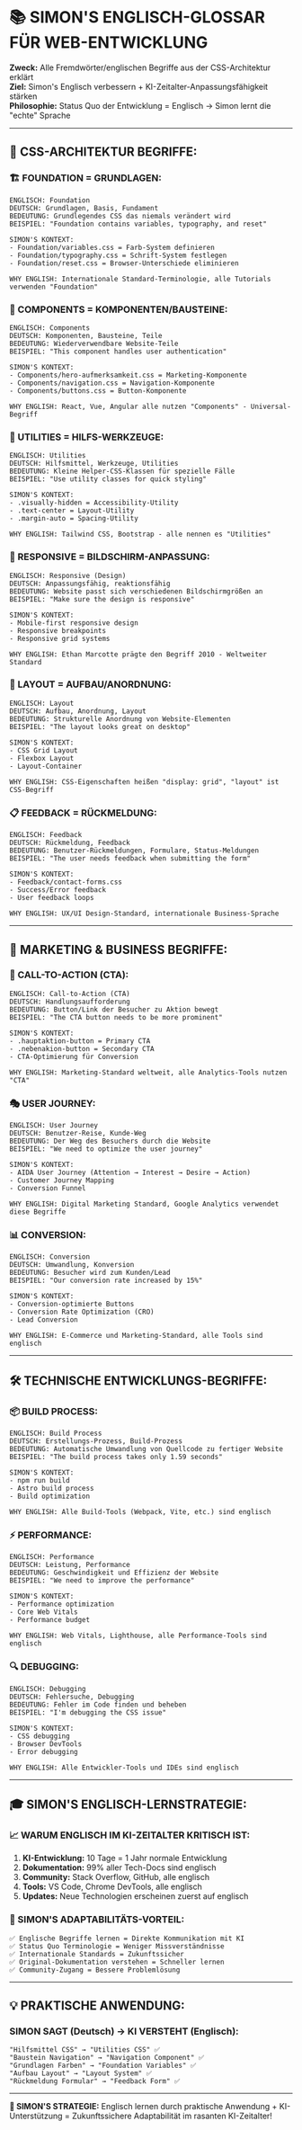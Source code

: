 # 📚 SIMON'S ENGLISCH-GLOSSAR FÜR WEB-ENTWICKLUNG

**Zweck:** Alle Fremdwörter/englischen Begriffe aus der CSS-Architektur erklärt  
**Ziel:** Simon's Englisch verbessern + KI-Zeitalter-Anpassungsfähigkeit stärken  
**Philosophie:** Status Quo der Entwicklung = Englisch → Simon lernt die "echte" Sprache

---

## 🎯 **CSS-ARCHITEKTUR BEGRIFFE:**

### **🏗️ FOUNDATION = GRUNDLAGEN:**
```
ENGLISCH: Foundation
DEUTSCH: Grundlagen, Basis, Fundament
BEDEUTUNG: Grundlegendes CSS das niemals verändert wird
BEISPIEL: "Foundation contains variables, typography, and reset"

SIMON'S KONTEXT:
- Foundation/variables.css = Farb-System definieren
- Foundation/typography.css = Schrift-System festlegen  
- Foundation/reset.css = Browser-Unterschiede eliminieren

WHY ENGLISH: Internationale Standard-Terminologie, alle Tutorials verwenden "Foundation"
```

### **🎯 COMPONENTS = KOMPONENTEN/BAUSTEINE:**
```
ENGLISCH: Components
DEUTSCH: Komponenten, Bausteine, Teile
BEDEUTUNG: Wiederverwendbare Website-Teile
BEISPIEL: "This component handles user authentication"

SIMON'S KONTEXT:
- Components/hero-aufmerksamkeit.css = Marketing-Komponente
- Components/navigation.css = Navigation-Komponente
- Components/buttons.css = Button-Komponente

WHY ENGLISH: React, Vue, Angular alle nutzen "Components" - Universal-Begriff
```

### **🔧 UTILITIES = HILFS-WERKZEUGE:**
```
ENGLISCH: Utilities
DEUTSCH: Hilfsmittel, Werkzeuge, Utilities
BEDEUTUNG: Kleine Helper-CSS-Klassen für spezielle Fälle
BEISPIEL: "Use utility classes for quick styling"

SIMON'S KONTEXT:
- .visually-hidden = Accessibility-Utility
- .text-center = Layout-Utility
- .margin-auto = Spacing-Utility

WHY ENGLISH: Tailwind CSS, Bootstrap - alle nennen es "Utilities"
```

### **📱 RESPONSIVE = BILDSCHIRM-ANPASSUNG:**
```
ENGLISCH: Responsive (Design)
DEUTSCH: Anpassungsfähig, reaktionsfähig
BEDEUTUNG: Website passt sich verschiedenen Bildschirmgrößen an
BEISPIEL: "Make sure the design is responsive"

SIMON'S KONTEXT:
- Mobile-first responsive design
- Responsive breakpoints
- Responsive grid systems

WHY ENGLISH: Ethan Marcotte prägte den Begriff 2010 - Weltweiter Standard
```

### **🎨 LAYOUT = AUFBAU/ANORDNUNG:**
```
ENGLISCH: Layout
DEUTSCH: Aufbau, Anordnung, Layout
BEDEUTUNG: Strukturelle Anordnung von Website-Elementen
BEISPIEL: "The layout looks great on desktop"

SIMON'S KONTEXT:
- CSS Grid Layout
- Flexbox Layout
- Layout-Container

WHY ENGLISH: CSS-Eigenschaften heißen "display: grid", "layout" ist CSS-Begriff
```

### **📋 FEEDBACK = RÜCKMELDUNG:**
```
ENGLISCH: Feedback
DEUTSCH: Rückmeldung, Feedback
BEDEUTUNG: Benutzer-Rückmeldungen, Formulare, Status-Meldungen
BEISPIEL: "The user needs feedback when submitting the form"

SIMON'S KONTEXT:
- Feedback/contact-forms.css
- Success/Error feedback
- User feedback loops

WHY ENGLISH: UX/UI Design-Standard, internationale Business-Sprache
```

---

## 🚀 **MARKETING & BUSINESS BEGRIFFE:**

### **🎯 CALL-TO-ACTION (CTA):**
```
ENGLISCH: Call-to-Action (CTA)
DEUTSCH: Handlungsaufforderung
BEDEUTUNG: Button/Link der Besucher zu Aktion bewegt
BEISPIEL: "The CTA button needs to be more prominent"

SIMON'S KONTEXT:
- .hauptaktion-button = Primary CTA
- .nebenakion-button = Secondary CTA
- CTA-Optimierung für Conversion

WHY ENGLISH: Marketing-Standard weltweit, alle Analytics-Tools nutzen "CTA"
```

### **🎭 USER JOURNEY:**
```
ENGLISCH: User Journey
DEUTSCH: Benutzer-Reise, Kunde-Weg
BEDEUTUNG: Der Weg des Besuchers durch die Website
BEISPIEL: "We need to optimize the user journey"

SIMON'S KONTEXT:
- AIDA User Journey (Attention → Interest → Desire → Action)
- Customer Journey Mapping
- Conversion Funnel

WHY ENGLISH: Digital Marketing Standard, Google Analytics verwendet diese Begriffe
```

### **📊 CONVERSION:**
```
ENGLISCH: Conversion
DEUTSCH: Umwandlung, Konversion
BEDEUTUNG: Besucher wird zum Kunden/Lead
BEISPIEL: "Our conversion rate increased by 15%"

SIMON'S KONTEXT:
- Conversion-optimierte Buttons
- Conversion Rate Optimization (CRO)
- Lead Conversion

WHY ENGLISH: E-Commerce und Marketing-Standard, alle Tools sind englisch
```

---

## 🛠️ **TECHNISCHE ENTWICKLUNGS-BEGRIFFE:**

### **📦 BUILD PROCESS:**
```
ENGLISCH: Build Process
DEUTSCH: Erstellungs-Prozess, Build-Prozess
BEDEUTUNG: Automatische Umwandlung von Quellcode zu fertiger Website
BEISPIEL: "The build process takes only 1.59 seconds"

SIMON'S KONTEXT:
- npm run build
- Astro build process
- Build optimization

WHY ENGLISH: Alle Build-Tools (Webpack, Vite, etc.) sind englisch
```

### **⚡ PERFORMANCE:**
```
ENGLISCH: Performance
DEUTSCH: Leistung, Performance
BEDEUTUNG: Geschwindigkeit und Effizienz der Website
BEISPIEL: "We need to improve the performance"

SIMON'S KONTEXT:
- Performance optimization
- Core Web Vitals
- Performance budget

WHY ENGLISH: Web Vitals, Lighthouse, alle Performance-Tools sind englisch
```

### **🔍 DEBUGGING:**
```
ENGLISCH: Debugging
DEUTSCH: Fehlersuche, Debugging
BEDEUTUNG: Fehler im Code finden und beheben
BEISPIEL: "I'm debugging the CSS issue"

SIMON'S KONTEXT:
- CSS debugging
- Browser DevTools
- Error debugging

WHY ENGLISH: Alle Entwickler-Tools und IDEs sind englisch
```

---

## 🎓 **SIMON'S ENGLISCH-LERNSTRATEGIE:**

### **📈 WARUM ENGLISCH IM KI-ZEITALTER KRITISCH IST:**

1. **KI-Entwicklung:** 10 Tage = 1 Jahr normale Entwicklung
2. **Dokumentation:** 99% aller Tech-Docs sind englisch
3. **Community:** Stack Overflow, GitHub, alle englisch
4. **Tools:** VS Code, Chrome DevTools, alle englisch
5. **Updates:** Neue Technologien erscheinen zuerst auf englisch

### **🎯 SIMON'S ADAPTABILITÄTS-VORTEIL:**

```
✅ Englische Begriffe lernen = Direkte Kommunikation mit KI
✅ Status Quo Terminologie = Weniger Missverständnisse  
✅ Internationale Standards = Zukunftssicher
✅ Original-Dokumentation verstehen = Schneller lernen
✅ Community-Zugang = Bessere Problemlösung
```

---

## 💡 **PRAKTISCHE ANWENDUNG:**

### **SIMON SAGT (Deutsch) → KI VERSTEHT (Englisch):**

```
"Hilfsmittel CSS" → "Utilities CSS" ✅
"Baustein Navigation" → "Navigation Component" ✅  
"Grundlagen Farben" → "Foundation Variables" ✅
"Aufbau Layout" → "Layout System" ✅
"Rückmeldung Formular" → "Feedback Form" ✅
```

---

**🎯 SIMON'S STRATEGIE:** Englisch lernen durch praktische Anwendung + KI-Unterstützung = Zukunftssichere Adaptabilität im rasanten KI-Zeitalter!
